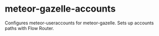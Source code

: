 # meteor-gazelle-accounts

Configures meteor-useraccounts for meteor-gazelle. Sets up accounts paths with Flow Router.
